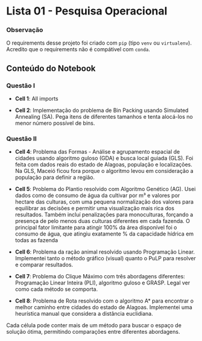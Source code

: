 # Lista 01 - Pesquisa Operacional

### Observação
O requirements desse projeto foi criado com `pip` (tipo `venv` ou `virtualenv`). Acredito que o requirements não é compátivel com `conda`.

## Conteúdo do Notebook

### Questão I
- **Cell 1**: All imports

- **Cell 2**: Implementação do problema de Bin Packing usando Simulated Annealing (SA). Pega itens de diferentes tamanhos e tenta alocá-los no menor número possível de bins.

### Questão II
- **Cell 4**: Problema das Formas - Análise e agrupamento espacial de cidades usando algoritmo guloso (GDA) e busca local guiada (GLS). Foi feita com dados reais do estado de Alagoas, população e localizações. Na GLS, Maceió ficou fora porque o algoritmo levou em consideração a população para definir a região.

- **Cell 5**: Problema do Plantio resolvido com Algoritmo Genético (AG). Usei dados como de consumo de água da cultivar por m³ e valores por hectare das culturas, com uma pequena normalização dos valores para equilibrar as decisões e permitir uma visualização mais rica dos resultados. Também incluí penalizações para monoculturas, forçando a presença de pelo menos duas culturas diferentes em cada fazenda. O principal fator limitante para atingir 100% da área disponível foi o consumo de água, que atingiu exatamente % da capacidade hídrica em todas as fazenda

- **Cell 6**: Problema da ração animal resolvido usando Programação Linear. Implementei tanto o método gráfico (visual) quanto o PuLP para resolver e comparar resultados.

- **Cell 7**: Problema do Clique Máximo com três abordagens diferentes: Programação Linear Inteira (PLI), algoritmo guloso e GRASP. Legal ver como cada método se comporta.

- **Cell 8**: Problema de Rota resolvido com o algoritmo A* para encontrar o melhor caminho entre cidades do estado de Alagoas. Implementei uma heurística manual que considera a distância euclidiana.

Cada célula pode conter mais de um método para buscar o espaço de solução ótima, permitindo comparações entre diferentes abordagens.